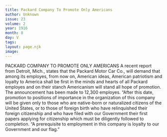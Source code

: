 ```yaml
---
title: Packard Company To Promote Only Americans
author: Unknown
issue: 23
volume: 2
year: 1916
month: 8
day: V
tags:
layout: page.njk
image:
---
```

PACKARD COMPANY TO PROMOTE ONLY AMERICANS       A recent report from Detroit, Mich., states that the Packard Motor Car Co., will demand that among its employes, from now on, American ideas, American patriotism and loyalty to America shall be first in the minds and hearts of all Packard employes and on their stanch Americanism will stand all hope of promotion.       The announcement has been made to 12,300 employes.       “After this date, promotion to positions of importance in the organization of this company will be given only to those who are native-born or naturalized citizens of the United States, or to those of foreign birth who have relinquished their foreign citizenship and who have filed with our Government their first papers applying for citizenship which must be diligently followed to completion.       “A prerequisite to employment in this company is loyalty to our Government and our flag.”




